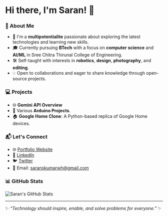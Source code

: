 # Hi there, I'm Saran! 👋

### 🚀 About Me

- 🌟 I'm a **multipotentialite** passionate about exploring the latest technologies and learning new skills.
- 🎓 Currently pursuing **BTech** with a focus on **computer science** and **AI/ML** in Sree Chitra Thirunal College of Engineering.
- 🛠️ Self-taught with interests in **robotics**, **design**, **photography**, and **editing**.
- 💡 Open to collaborations and eager to share knowledge through open-source projects.


### 💻 Projects

- 🌐 **Gemini API Overview**
- 🤖 Various **Arduino Projects**.
- 🏠 **Google Home Clone**: A Python-based replica of Google Home devices.


### 📬 Let's Connect

- 🌐 [Portfolio Website](https://technophiler.netlify.app/)  
- 💼 [LinkedIn]([https://www.linkedin.com/](https://www.linkedin.com/mwlite/in/saran-s-kumar))  
- 🐦 [Twitter]([https://twitter.com/](https://www.twitter.com/SaranSKumar13))  
- 📧 Email: saranskumarwh@gmail.com  
### 📊 GitHub Stats

![Saran's GitHub Stats](https://github-readme-stats.vercel.app/api?username=saranskumar&show_icons=true&theme=radical)

---

✨ *“Technology should inspire, enable, and solve problems for everyone.”* ✨
